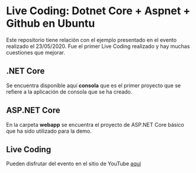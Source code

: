 # Live Coding: Dotnet Core + Aspnet + Github en Ubuntu
Este repositorio tiene relación con el ejemplo presentado en el evento realizado el 23/05/2020. Fue el primer Live Coding realizado y hay muchas cuestiones que mejorar.

## .NET Core
Se encuentra disponible aquí **consola** que es el primer proyecto que se refiere a la aplicación de consola que se ha creado.

## ASP.NET Core
En la carpeta **webapp** se encuentra el proyecto de ASP.NET Core básico que ha sido utilizado para la demo.

## Live Coding
Pueden disfrutar del evento en el sitio de YouTube [aquí](https://www.youtube.com/watch?v=R__6Ei4caGw) 
